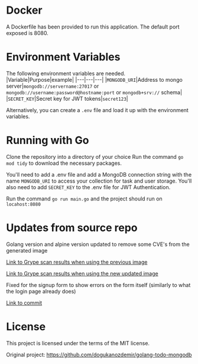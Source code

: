 # Docker
A Dockerfile has been provided to run this application.  The default port exposed is 8080.

# Environment Variables
The following environment variables are needed.
|Variable|Purpose|example|
|---|---|---|
|`MONGODB_URI`|Address to mongo server|`mongodb://servername:27017` or `mongodb://username:password@hostname:port` or `mongodb+srv://` schema|
|`SECRET_KEY`|Secret key for JWT tokens|`secret123`|

Alternatively, you can create a `.env` file and load it up with the environment variables.

# Running with Go

Clone the repository into a directory of your choice Run the command `go mod tidy` to download the necessary packages.

You'll need to add a .env file and add a MongoDB connection string with the name `MONGODB_URI` to access your collection for task and user storage.
You'll also need to add `SECRET_KEY` to the .env file for JWT Authentication.

Run the command `go run main.go` and the project should run on `locahost:8080`

# Updates from source repo

Golang version and alpine version updated to remove some CVE's from the generated image

[Link to Grype scan results when using the previous image](https://github.com/ak3a1/tasky/blob/main/grype_scans/5_21_2025/previous_image_golang_1.19_alpine_3.17.0.txt)

[Link to Grype scan results when using the new updated image](https://github.com/ak3a1/tasky/blob/main/grype_scans/5_21_2025/new_image_golang_1.24_alpine_3.21.3.txt)

Fixed for the signup form to show errors on the form itself (similarly to what the login page already does)

[Link to commit](https://github.com/ak3a1/tasky/commit/17c7ec24c460390ee267bdb1c557ce747c4da4d9)

# License

This project is licensed under the terms of the MIT license.

Original project: https://github.com/dogukanozdemir/golang-todo-mongodb
